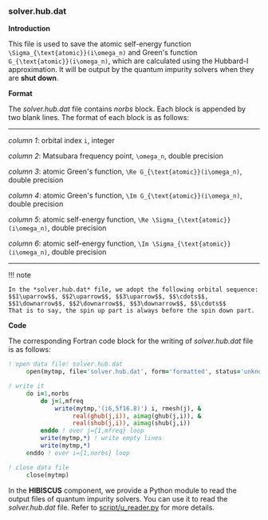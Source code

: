 ### solver.hub.dat

**Introduction**

This file is used to save the atomic self-energy function ``\Sigma_{\text{atomic}}(i\omega_n)`` and Green's function ``G_{\text{atomic}}(i\omega_n)``, which are calculated using the Hubbard-I approximation. It will be output by the quantum impurity solvers when they are **shut down**.

**Format**

The *solver.hub.dat* file contains *norbs* block. Each block is appended by two blank lines. The format of each block is as follows:

---

*column 1*: orbital index ``i``, integer

*column 2*: Matsubara frequency point, ``\omega_n``, double precision

*column 3*: atomic Green's function, ``\Re G_{\text{atomic}}(i\omega_n)``, double precision

*column 4*: atomic Green's function, ``\Im G_{\text{atomic}}(i\omega_n)``, double precision

*column 5*: atomic self-energy function, ``\Re \Sigma_{\text{atomic}}(i\omega_n)``, double precision

*column 6*: atomic self-energy function, ``\Im \Sigma_{\text{atomic}}(i\omega_n)``, double precision

---

!!! note

    In the *solver.hub.dat* file, we adopt the following orbital sequence:
    $$1\uparrow$$, $$2\uparrow$$, $$3\uparrow$$, $$\cdots$$, $$1\downarrow$$, $$2\downarrow$$, $$3\downarrow$$, $$\cdots$$
    That is to say, the spin up part is always before the spin down part.

**Code**

The corresponding Fortran code block for the writing of *solver.hub.dat* file is as follows:

```fortran
! open data file: solver.hub.dat
     open(mytmp, file='solver.hub.dat', form='formatted', status='unknown')

! write it
     do i=1,norbs
         do j=1,mfreq
             write(mytmp,'(i6,5f16.8)') i, rmesh(j), &
                  real(ghub(j,i)), aimag(ghub(j,i)), &
                  real(shub(j,i)), aimag(shub(j,i))
         enddo ! over j={1,mfreq} loop
         write(mytmp,*) ! write empty lines
         write(mytmp,*)
     enddo ! over i={1,norbs} loop

! close data file
     close(mytmp)
```

In the **HIBISCUS** component, we provide a Python module to read the output files of quantum impurity solvers. You can use it to read the *solver.hub.dat* file. Refer to [script/u_reader.py](../ch07/reader.md) for more details.